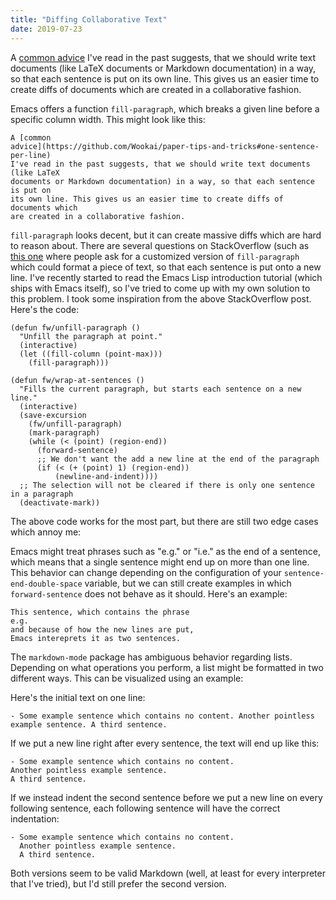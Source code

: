 ```yaml
---
title: "Diffing Collaborative Text"
date: 2019-07-23
---
```


A [common advice][wookai] I've read in the past suggests, that we should write
text documents (like LaTeX documents or Markdown documentation) in a way, so
that each sentence is put on its own line. This gives us an easier time to
create diffs of documents which are created in a collaborative fashion.

Emacs offers a function `fill-paragraph`, which breaks a given line before a
specific column width. This might look like this:

``` plaintext
A [common
advice](https://github.com/Wookai/paper-tips-and-tricks#one-sentence-per-line)
I've read in the past suggests, that we should write text documents (like LaTeX
documents or Markdown documentation) in a way, so that each sentence is put on
its own line. This gives us an easier time to create diffs of documents which
are created in a collaborative fashion.
```

`fill-paragraph` looks decent, but it can create massive diffs which are hard to
reason about. There are several questions on StackOverflow (such as [this
one][stackoverflow] where people ask for a customized version of
`fill-paragraph` which could format a piece of text, so that each sentence is
put onto a new line. I've recently started to read the Emacs Lisp introduction
tutorial (which ships with Emacs itself), so I've tried to come up with my own
solution to this problem. I took some inspiration from the above StackOverflow
post. Here's the code:

``` emacs-lisp
(defun fw/unfill-paragraph ()
  "Unfill the paragraph at point."
  (interactive)
  (let ((fill-column (point-max)))
    (fill-paragraph)))

(defun fw/wrap-at-sentences ()
  "Fills the current paragraph, but starts each sentence on a new line."
  (interactive)
  (save-excursion
    (fw/unfill-paragraph)
    (mark-paragraph)
    (while (< (point) (region-end))
      (forward-sentence)
      ;; We don't want the add a new line at the end of the paragraph
      (if (< (+ (point) 1) (region-end))
          (newline-and-indent))))
  ;; The selection will not be cleared if there is only one sentence in a paragraph
  (deactivate-mark))
```

The above code works for the most part, but there are still two edge cases which
annoy me:

Emacs might treat phrases such as "e.g." or "i.e." as the end of a sentence,
which means that a single sentence might end up on more than one line. This
behavior can change depending on the configuration of your
`sentence-end-double-space` variable, but we can still create examples in which
`forward-sentence` does not behave as it should. Here's an example:

```
This sentence, which contains the phrase
e.g.
and because of how the new lines are put,
Emacs intereprets it as two sentences.
```

The `markdown-mode` package has ambiguous behavior regarding lists. Depending on
what operations you perform, a list might be formatted in two different ways.
This can be visualized using an example:

Here's the initial text on one line:

``` plaintext
- Some example sentence which contains no content. Another pointless example sentence. A third sentence.
```

If we put a new line right after every sentence, the text will end up like this:

``` plaintext
- Some example sentence which contains no content.
Another pointless example sentence.
A third sentence.
```

If we instead indent the second sentence before we put a new line on every
following sentence, each following sentence will have the correct indentation:

``` plaintext
- Some example sentence which contains no content.
  Another pointless example sentence.
  A third sentence.
```

Both versions seem to be valid Markdown (well, at least for every interpreter
that I've tried), but I'd still prefer the second version.

[wookai]: https://github.com/Wookai/paper-tips-and-tricks#one-sentence-per-line
[stackoverflow]: https://emacs.stackexchange.com/questions/443/editing-files-with-one-sentence-per-line
